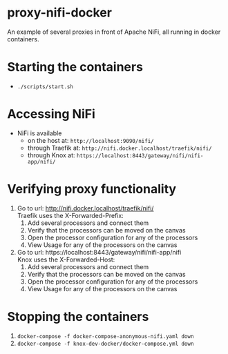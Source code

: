 # proxy-nifi-docker
An example of several proxies in front of Apache NiFi, all running in docker containers.

# Starting the containers
- `./scripts/start.sh`

# Accessing NiFi
- NiFi is available
  - on the host at: `http://localhost:9090/nifi/`
  - through Traefik at: `http://nifi.docker.localhost/traefik/nifi/`
  - through Knox at: `https://localhost:8443/gateway/nifi/nifi-app/nifi/`

# Verifying proxy functionality
1. Go to url: http://nifi.docker.localhost/traefik/nifi/  
  Traefik uses the X-Forwarded-Prefix:
    1. Add several processors and connect them
    1. Verify that the processors can be moved on the canvas
    1. Open the processor configuration for any of the processors
    1. View Usage for any of the processors on the canvas
1. Go to url: https://localhost:8443/gateway/nifi/nifi-app/nifi  
  Knox uses the X-Forwarded-Host:
    1. Add several processors and connect them
    1. Verify that the processors can be moved on the canvas
    1. Open the processor configuration for any of the processors
    1. View Usage for any of the processors on the canvas

# Stopping the containers
1. `docker-compose -f docker-compose-anonymous-nifi.yaml down`
1. `docker-compose -f knox-dev-docker/docker-compose.yml down`
